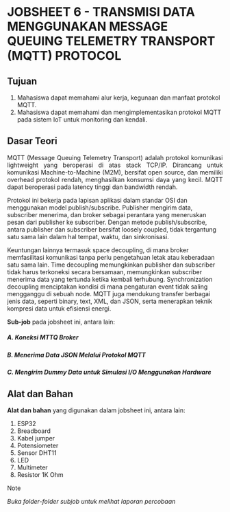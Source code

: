 # JOBSHEET 6 -  TRANSMISI DATA MENGGUNAKAN MESSAGE QUEUING TELEMETRY TRANSPORT (MQTT) PROTOCOL
## Tujuan
1) Mahasiswa dapat memahami alur kerja, kegunaan dan manfaat protokol MQTT.
2) Mahasiswa dapat memahami dan mengimplementasikan protokol MQTT 
pada sistem IoT untuk monitoring dan kendali.


## Dasar Teori
<p align="justify">MQTT (Message Queuing Telemetry Transport) adalah protokol komunikasi lightweight yang beroperasi di atas stack TCP/IP. Dirancang untuk komunikasi Machine-to-Machine (M2M), bersifat open source, dan memiliki overhead protokol rendah, menghasilkan konsumsi daya yang kecil. MQTT dapat beroperasi pada latency tinggi dan bandwidth rendah.

  Protokol ini bekerja pada lapisan aplikasi dalam standar OSI dan menggunakan model publish/subscribe. Publisher mengirim data, subscriber menerima, dan broker sebagai perantara yang meneruskan pesan dari publisher ke subscriber. Dengan metode publish/subscribe, antara publisher dan subscriber bersifat loosely coupled, tidak tergantung satu sama lain dalam hal tempat, waktu, dan sinkronisasi.

Keuntungan lainnya termasuk space decoupling, di mana broker memfasilitasi komunikasi tanpa perlu pengetahuan letak atau keberadaan satu sama lain. Time decoupling memungkinkan publisher dan subscriber tidak harus terkoneksi secara bersamaan, memungkinkan subscriber menerima data yang tertunda ketika kembali terhubung. Synchronization decoupling menciptakan kondisi di mana pengaturan event tidak saling mengganggu di sebuah node. MQTT juga mendukung transfer berbagai jenis data, seperti binary, text, XML, dan JSON, serta menerapkan teknik kompresi data untuk efisiensi energi.</p>

**Sub-job** pada jobsheet ini, antara lain:
##### A. Koneksi MTTQ Broker
##### B. Menerima Data JSON Melalui Protokol MQTT
##### C. Mengirim Dummy Data untuk Simulasi I/O Menggunakan Hardware


## Alat dan Bahan
**Alat dan bahan** yang digunakan dalam jobsheet ini, antara lain:
1) ESP32
2) Breadboard
3) Kabel jumper
4) Potensiometer
5) Sensor DHT11
6) LED
7) Multimeter
8) Resistor 1K Ohm


> [!NOTE]  
> *Buka folder-folder subjob untuk melihat laporan percobaan*

